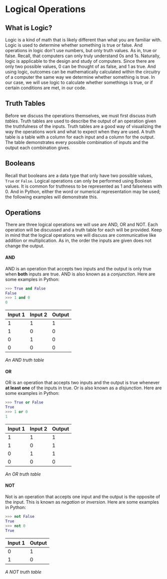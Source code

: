 # Logical Operations

## What is Logic?

Logic is a kind of math that is likely different than what you are familiar with. Logic is used to determine whether something is true or false. And operations in logic
don't use numbers, but only truth values. As in, true or false. Recall, that computers can only truly understand 0s and 1s. Naturally, logic is applicable to the design and study of computers. Since there are only two possible values,
0 can be thought of as false, and 1 as true. And using logic, outcomes can be mathematically calculated within the circuitry of a computer the same way we determine whether something is true. In our case, we will use logic to calculate whether somethings is true, or if certain conditions are met, in our code. 

## Truth Tables

Before we discuss the operations themselves, we must first discuss *truth tables*. Truth tables are used to describe the output of an operation given
the truthfulness of the inputs. Truth tables are a good way of visualizing the way the operations work and what to expect when they are used. A truth table is a table with a 
column for each input and a column for the output. The table demonstrates every possible combination of inputs and the output each combination gives.

## Booleans
Recall that booleans are a data type that only have two possible values, `True` or `False`. Logical operations can only be performed using Boolean values.
It is common for truthness to be represented as 1 and falseness with 0. And in Python, either the word or numerical representation may be used; the following examples will demonstrate this.

## Operations

There are three logical operations we will use are AND, OR and NOT. Each operation will be discussed and a truth table for each will be provided. Keep in mind
that the logical operations we will discuss are communicative like addition or multiplication. As in, the order the inputs are given does not change the output. 

#### AND
AND is an operation that accepts two inputs and the output is only true when **both** inputs are true. AND is also known as a *conjunction*. Here are some examples in Python: 

```Python
>>> True and False
False
>>> 1 and 0
0
```

| Input 1 | Input 2 | Output |
|---------|---------|--------|
| 1       | 1       | 1      |
| 1       | 0       | 0      |
| 0       | 1       | 0      |
| 0       | 0       | 0      |

*An AND truth table*

#### OR

OR is an operation that accepts two inputs and the output is true whenever **at least one** of the inputs in true. Or is also known as a *disjunction*. Here are some examples in Python:

```Python
>>> True or False
True
>>> 1 or 0
1
```

| Input 1 | Input 2 | Output |
|---------|---------|--------|
| 1       | 1       | 1      |
| 1       | 0       | 1      |
| 0       | 1       | 1      |
| 0       | 0       | 0      |

*An OR truth table*

#### NOT

Not is an operation that accepts one input and the output is the opposite of the input. This is known as *negation* or *inversion*. Here are some examples in Python:

```Python
>>> not False
True
>>> not 0
True
```

| Input 1 | Output |
|---------|--------|
| 0       | 1      |
| 1       | 0      |

*A NOT truth table*


